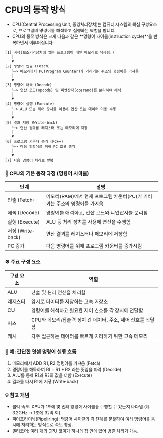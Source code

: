 # CPU의 동작 방식

- CPU(Central Processing Unit, 중앙처리장치)는 컴퓨터 시스템의 핵심 구성요소로, 프로그램의 명령어를 해석하고 실행하는 역할을 합니다. 
- CPU의 동작 방식은 크게 다음과 같은 **명령어 사이클(instruction cycle)**을 반복하면서 이루어집니다:

```text
[1] 시작(보조기억장치에 있는 프로그램이 메인 메모리로 적제됨.)
   │
   ▼
[2] 명령어 인출 (Fetch)
   └─> 메모리에서 PC(Program Counter)가 가리키는 주소의 명령어를 가져옴
   │
   ▼
[3] 명령어 해독 (Decode)
   └─> 연산 코드(opcode) 및 피연산자(operand)를 분리하여 해석
   │
   ▼
[4] 명령어 실행 (Execute)
   └─> ALU 또는 제어 장치를 이용해 연산 또는 데이터 이동 수행
   │
   ▼
[5] 결과 저장 (Write-back)
   └─> 연산 결과를 레지스터 또는 메모리에 저장
   │
   ▼
[6] 프로그램 카운터 증가 (PC++)
   └─> 다음 명령어를 위해 PC 값을 증가
   │
   ▼
[7] 다음 명령어 처리로 반복
```

### 🧠 CPU의 기본 동작 과정 (명령어 사이클)
| 단계              | 설명                                                                       |
|-------------------|----------------------------------------------------------------------------|
| 인출 (Fetch)      | 메모리(RAM)에서 현재 프로그램 카운터(PC)가 가리키는 주소의 명령어를 가져옴 |
| 해독 (Decode)     | 명령어를 해석하고, 연산 코드와 피연산자를 분리함                           |
| 실행 (Execute)    | ALU 등 처리 장치를 사용해 연산을 수행함                                    |
| 저장 (Write-back) | 연산 결과를 레지스터나 메모리에 저장함                                     |
| PC 증가           | 다음 명령어를 위해 프로그램 카운터를 증가시킴                              |


### ⚙️ 주요 구성 요소
| 구성 요소  | 역할                                                             |
|------------|------------------------------------------------------------------|
| ALU        | 산술 및 논리 연산을 처리함                                       |
| 레지스터   | 임시로 데이터를 저장하는 고속 저장소                             |
| CU         | 명령어를 해석하고 필요한 제어 신호를 각 장치에 전달함            |
| 버스       | CPU와 메모리/입출력 장치 간 데이터, 주소, 제어 신호를 전달함     |
| 캐시       | 자주 접근하는 데이터를 빠르게 처리하기 위한 고속 메모리          |


### 🔄 예: 간단한 덧셈 명령어 실행 흐름
1. 메모리에서 ADD R1, R2 명령어를 가져옴 (Fetch)
2. 명령어를 해독하여 R1 = R1 + R2 라는 뜻임을 파악 (Decode)
3. ALU를 통해 R1과 R2의 값을 더함 (Execute)
4. 결과를 다시 R1에 저장 (Write-back)


### 💡 참고 개념
- 클럭 속도: CPU가 1초에 몇 번의 명령어 사이클을 수행할 수 있는지 나타냄 (예: 3.2GHz → 1초에 32억 회).
- 파이프라이닝(Pipelining): 명령어 사이클의 각 단계를 분할하여 여러 명령어를 동시에 처리하는 방식으로 속도 향상.
- 멀티코어: 여러 개의 CPU 코어가 하나의 칩 안에 있어 병렬 처리가 가능.

